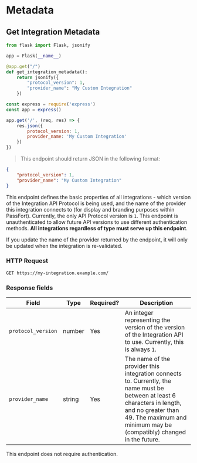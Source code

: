 # Metadata

## Get Integration Metadata

```python
from flask import Flask, jsonify

app = Flask(__name__)

@app.get("/")
def get_integration_metadata():
    return jsonify({
        "protocol_version": 1,
        "provider_name": "My Custom Integration"        
    })
```

```javascript
const express = require('express')
const app = express()

app.get('/', (req, res) => {
    res.json({
        protocol_version: 1,
        provider_name: 'My Custom Integration'
    })
})
```

>This endpoint should return JSON in the following format:

```json
{
    "protocol_version": 1,
    "provider_name": "My Custom Integration"
}
```

This endpoint defines the basic properties of all integrations - which version
of the Integration API Protocol is being used, and the name of the provider
this integration connects to (for display and branding purposes
within PassFort). Currently, the only API Protocol version is `1`. This
endpoint is unauthenticated to allow future API versions to use different
authentication methods. **All integrations regardless of type must serve
up this endpoint**.

<aside>
  If you update the name of the provider returned by the endpoint, it will only
  be updated when the integration is re-validated.
</aside>

### HTTP Request

`GET https://my-integration.example.com/`

### Response fields

<table>
  <thead>
    <th>Field</th>
    <th>Type</th>
    <th>Required?</th>
    <th>Description</th>
  </thead>
  <tbody>
    <tr>
      <td><code>protocol_version</code></td>
      <td>number</td>
      <td>Yes</td>
      <td>
        An integer representing the version of the version of the Integration
        API to use. Currently, this is always <code>1</code>.
      </td>
    </tr>
    <tr>
      <td><code>provider_name</code></td>
      <td>string</td>
      <td>Yes</td>
      <td>
        The name of the provider this integration connects to. Currently, the
        name must be between at least 6 characters in length, and no greater
        than 49. The maximum and minimum may be (compatibly) changed in the
        future.
      </td>
    </tr>
  </tbody>
</table>


<aside>
  This endpoint does not require authentication.
</aside>